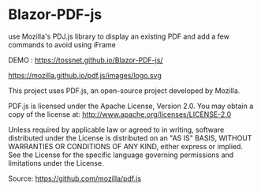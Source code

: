 # Blazor-PDF-js
use Mozilla's PDJ.js library to display an existing PDF and add a few commands to avoid using iFrame

DEMO : https://tossnet.github.io/Blazor-PDF-js/

https://mozilla.github.io/pdf.js/images/logo.svg





This project uses PDF.js, an open-source project developed by Mozilla.

PDF.js is licensed under the Apache License, Version 2.0.
You may obtain a copy of the license at:
http://www.apache.org/licenses/LICENSE-2.0

Unless required by applicable law or agreed to in writing, software distributed under the License is distributed on an "AS IS" BASIS, WITHOUT WARRANTIES OR CONDITIONS OF ANY KIND, either express or implied.
See the License for the specific language governing permissions and limitations under the License.

Source: https://github.com/mozilla/pdf.js
